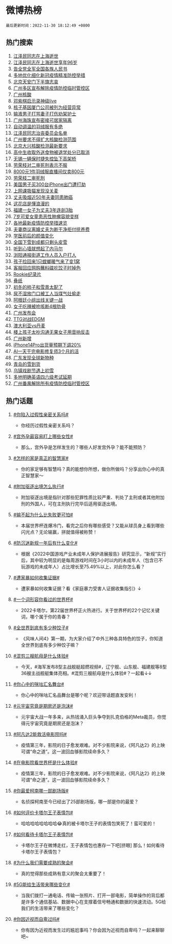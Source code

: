 # 微博热榜

`最后更新时间：2022-11-30 18:12:49 +0800`

## 热门搜索

1. [江泽民同志在上海逝世](https://m.weibo.cn/search?containerid=100103type%3D1%26t%3D10%26q%3D%23%E6%B1%9F%E6%B3%BD%E6%B0%91%E5%90%8C%E5%BF%97%E5%9C%A8%E4%B8%8A%E6%B5%B7%E9%80%9D%E4%B8%96%23&stream_entry_id=51&isnewpage=1&extparam=seat%3D1%26pos%3D0%26dgr%3D0%26c_type%3D51%26filter_type%3Drealtimehot%26cate%3D10103%26display_time%3D1669803168%26pre_seqid%3D166980316882602142763&luicode=10000011&lfid=106003type%253D25%2526t%253D3%2526disable_hot%253D1%2526filter_type%253Drealtimehot)
1. [江泽民同志在上海逝世享年96岁](https://m.weibo.cn/search?containerid=100103type%3D1%26t%3D10%26q%3D%23%E6%B1%9F%E6%B3%BD%E6%B0%91%E5%90%8C%E5%BF%97%E5%9C%A8%E4%B8%8A%E6%B5%B7%E9%80%9D%E4%B8%96%E4%BA%AB%E5%B9%B496%E5%B2%81%23&stream_entry_id=31&isnewpage=1&extparam=seat%3D1%26pos%3D0%26lcate%3D5001%26filter_type%3Drealtimehot%26q%3D%2523%25E6%25B1%259F%25E6%25B3%25BD%25E6%25B0%2591%25E5%2590%258C%25E5%25BF%2597%25E5%259C%25A8%25E4%25B8%258A%25E6%25B5%25B7%25E9%2580%259D%25E4%25B8%2596%25E4%25BA%25AB%25E5%25B9%25B496%25E5%25B2%2581%2523%26dgr%3D0%26realpos%3D1%26flag%3D4%26c_type%3D31%26band_rank%3D1%26cate%3D5001%26display_time%3D1669803168%26pre_seqid%3D166980316882602142763&luicode=10000011&lfid=106003type%253D25%2526t%253D3%2526disable_hot%253D1%2526filter_type%253Drealtimehot)
1. [告全党全军全国各族人民书](https://m.weibo.cn/search?containerid=100103type%3D1%26t%3D10%26q%3D%23%E5%91%8A%E5%85%A8%E5%85%9A%E5%85%A8%E5%86%9B%E5%85%A8%E5%9B%BD%E5%90%84%E6%97%8F%E4%BA%BA%E6%B0%91%E4%B9%A6%23&stream_entry_id=31&isnewpage=1&extparam=seat%3D1%26pos%3D1%26lcate%3D5001%26filter_type%3Drealtimehot%26q%3D%2523%25E5%2591%258A%25E5%2585%25A8%25E5%2585%259A%25E5%2585%25A8%25E5%2586%259B%25E5%2585%25A8%25E5%259B%25BD%25E5%2590%2584%25E6%2597%258F%25E4%25BA%25BA%25E6%25B0%2591%25E4%25B9%25A6%2523%26dgr%3D0%26realpos%3D2%26flag%3D4%26c_type%3D31%26band_rank%3D2%26cate%3D5001%26display_time%3D1669803168%26pre_seqid%3D166980316882602142763&luicode=10000011&lfid=106003type%253D25%2526t%253D3%2526disable_hot%253D1%2526filter_type%253Drealtimehot)
1. [多地优化细化新冠疫情精准防控举措](https://m.weibo.cn/search?containerid=100103type%3D1%26t%3D10%26q%3D%23%E5%A4%9A%E5%9C%B0%E4%BC%98%E5%8C%96%E7%BB%86%E5%8C%96%E6%96%B0%E5%86%A0%E7%96%AB%E6%83%85%E7%B2%BE%E5%87%86%E9%98%B2%E6%8E%A7%E4%B8%BE%E6%8E%AA%23&stream_entry_id=31&isnewpage=1&extparam=seat%3D1%26pos%3D2%26lcate%3D5001%26filter_type%3Drealtimehot%26q%3D%2523%25E5%25A4%259A%25E5%259C%25B0%25E4%25BC%2598%25E5%258C%2596%25E7%25BB%2586%25E5%258C%2596%25E6%2596%25B0%25E5%2586%25A0%25E7%2596%25AB%25E6%2583%2585%25E7%25B2%25BE%25E5%2587%2586%25E9%2598%25B2%25E6%258E%25A7%25E4%25B8%25BE%25E6%258E%25AA%2523%26dgr%3D0%26realpos%3D3%26flag%3D1%26c_type%3D31%26band_rank%3D3%26cate%3D5001%26display_time%3D1669803168%26pre_seqid%3D166980316882602142763&luicode=10000011&lfid=106003type%253D25%2526t%253D3%2526disable_hot%253D1%2526filter_type%253Drealtimehot)
1. [北京天安门下半旗志哀](https://m.weibo.cn/search?containerid=100103type%3D1%26t%3D10%26q%3D%23%E5%8C%97%E4%BA%AC%E5%A4%A9%E5%AE%89%E9%97%A8%E4%B8%8B%E5%8D%8A%E6%97%97%E5%BF%97%E5%93%80%23&stream_entry_id=31&isnewpage=1&extparam=seat%3D1%26pos%3D3%26lcate%3D5001%26filter_type%3Drealtimehot%26q%3D%2523%25E5%258C%2597%25E4%25BA%25AC%25E5%25A4%25A9%25E5%25AE%2589%25E9%2597%25A8%25E4%25B8%258B%25E5%258D%258A%25E6%2597%2597%25E5%25BF%2597%25E5%2593%2580%2523%26dgr%3D0%26realpos%3D4%26flag%3D1%26c_type%3D31%26band_rank%3D4%26cate%3D5001%26display_time%3D1669803168%26pre_seqid%3D166980316882602142763&luicode=10000011&lfid=106003type%253D25%2526t%253D3%2526disable_hot%253D1%2526filter_type%253Drealtimehot)
1. [广州多区宣布解除疫情防控临时管控区](https://m.weibo.cn/search?containerid=100103type%3D1%26t%3D10%26q%3D%23%E5%B9%BF%E5%B7%9E%E5%A4%9A%E5%8C%BA%E5%AE%A3%E5%B8%83%E8%A7%A3%E9%99%A4%E7%96%AB%E6%83%85%E9%98%B2%E6%8E%A7%E4%B8%B4%E6%97%B6%E7%AE%A1%E6%8E%A7%E5%8C%BA%23&stream_entry_id=31&isnewpage=1&extparam=seat%3D1%26pos%3D4%26lcate%3D5001%26filter_type%3Drealtimehot%26q%3D%2523%25E5%25B9%25BF%25E5%25B7%259E%25E5%25A4%259A%25E5%258C%25BA%25E5%25AE%25A3%25E5%25B8%2583%25E8%25A7%25A3%25E9%2599%25A4%25E7%2596%25AB%25E6%2583%2585%25E9%2598%25B2%25E6%258E%25A7%25E4%25B8%25B4%25E6%2597%25B6%25E7%25AE%25A1%25E6%258E%25A7%25E5%258C%25BA%2523%26dgr%3D0%26realpos%3D5%26flag%3D16%26c_type%3D31%26band_rank%3D5%26cate%3D5001%26display_time%3D1669803168%26pre_seqid%3D166980316882602142763&luicode=10000011&lfid=106003type%253D25%2526t%253D3%2526disable_hot%253D1%2526filter_type%253Drealtimehot)
1. [广州核酸](https://m.weibo.cn/search?containerid=100103type%3D1%26t%3D10%26q%3D%E5%B9%BF%E5%B7%9E%E6%A0%B8%E9%85%B8&stream_entry_id=31&isnewpage=1&extparam=seat%3D1%26pos%3D5%26lcate%3D5001%26filter_type%3Drealtimehot%26q%3D%25E5%25B9%25BF%25E5%25B7%259E%25E6%25A0%25B8%25E9%2585%25B8%26dgr%3D0%26realpos%3D6%26flag%3D16%26c_type%3D31%26band_rank%3D6%26cate%3D5001%26display_time%3D1669803168%26pre_seqid%3D166980316882602142763&luicode=10000011&lfid=106003type%253D25%2526t%253D3%2526disable_hot%253D1%2526filter_type%253Drealtimehot)
1. [邓紫棋启示录神级live](https://m.weibo.cn/search?containerid=100103type%3D1%26t%3D10%26q%3D%23%E9%82%93%E7%B4%AB%E6%A3%8B%E5%90%AF%E7%A4%BA%E5%BD%95%E7%A5%9E%E7%BA%A7live%23&stream_entry_id=31&isnewpage=1&extparam=seat%3D1%26pos%3D6%26lcate%3D5001%26adid%3D173936%26filter_type%3Drealtimehot%26q%3D%2523%25E9%2582%2593%25E7%25B4%25AB%25E6%25A3%258B%25E5%2590%25AF%25E7%25A4%25BA%25E5%25BD%2595%25E7%25A5%259E%25E7%25BA%25A7live%2523%26dgr%3D0%26c_type%3D31%26band_rank%3D7%26cate%3D5001%26display_time%3D1669803168%26pre_seqid%3D166980316882602142763&luicode=10000011&lfid=106003type%253D25%2526t%253D3%2526disable_hot%253D1%2526filter_type%253Drealtimehot)
1. [核子基因厦门公司被列为经营异常](https://m.weibo.cn/search?containerid=100103type%3D1%26t%3D10%26q%3D%23%E6%A0%B8%E5%AD%90%E5%9F%BA%E5%9B%A0%E5%8E%A6%E9%97%A8%E5%85%AC%E5%8F%B8%E8%A2%AB%E5%88%97%E4%B8%BA%E7%BB%8F%E8%90%A5%E5%BC%82%E5%B8%B8%23&stream_entry_id=31&isnewpage=1&extparam=seat%3D1%26pos%3D7%26lcate%3D5001%26filter_type%3Drealtimehot%26q%3D%2523%25E6%25A0%25B8%25E5%25AD%2590%25E5%259F%25BA%25E5%259B%25A0%25E5%258E%25A6%25E9%2597%25A8%25E5%2585%25AC%25E5%258F%25B8%25E8%25A2%25AB%25E5%2588%2597%25E4%25B8%25BA%25E7%25BB%258F%25E8%2590%25A5%25E5%25BC%2582%25E5%25B8%25B8%2523%26dgr%3D0%26realpos%3D7%26flag%3D0%26c_type%3D31%26band_rank%3D7%26cate%3D5001%26display_time%3D1669803168%26pre_seqid%3D166980316882602142763&luicode=10000011&lfid=106003type%253D25%2526t%253D3%2526disable_hot%253D1%2526filter_type%253Drealtimehot)
1. [输液男子打骂妻子打伤劝架护士](https://m.weibo.cn/search?containerid=100103type%3D1%26t%3D10%26q%3D%23%E8%BE%93%E6%B6%B2%E7%94%B7%E5%AD%90%E6%89%93%E9%AA%82%E5%A6%BB%E5%AD%90%E6%89%93%E4%BC%A4%E5%8A%9D%E6%9E%B6%E6%8A%A4%E5%A3%AB%23&stream_entry_id=31&isnewpage=1&extparam=seat%3D1%26pos%3D8%26lcate%3D5001%26filter_type%3Drealtimehot%26q%3D%2523%25E8%25BE%2593%25E6%25B6%25B2%25E7%2594%25B7%25E5%25AD%2590%25E6%2589%2593%25E9%25AA%2582%25E5%25A6%25BB%25E5%25AD%2590%25E6%2589%2593%25E4%25BC%25A4%25E5%258A%259D%25E6%259E%25B6%25E6%258A%25A4%25E5%25A3%25AB%2523%26dgr%3D0%26realpos%3D8%26flag%3D0%26c_type%3D31%26band_rank%3D8%26cate%3D5001%26display_time%3D1669803168%26pre_seqid%3D166980316882602142763&luicode=10000011&lfid=106003type%253D25%2526t%253D3%2526disable_hot%253D1%2526filter_type%253Drealtimehot)
1. [广州海珠宣布密接可居家隔离](https://m.weibo.cn/search?containerid=100103type%3D1%26t%3D10%26q%3D%23%E5%B9%BF%E5%B7%9E%E6%B5%B7%E7%8F%A0%E5%AE%A3%E5%B8%83%E5%AF%86%E6%8E%A5%E5%8F%AF%E5%B1%85%E5%AE%B6%E9%9A%94%E7%A6%BB%23&stream_entry_id=31&isnewpage=1&extparam=seat%3D1%26pos%3D9%26lcate%3D5001%26filter_type%3Drealtimehot%26q%3D%2523%25E5%25B9%25BF%25E5%25B7%259E%25E6%25B5%25B7%25E7%258F%25A0%25E5%25AE%25A3%25E5%25B8%2583%25E5%25AF%2586%25E6%258E%25A5%25E5%258F%25AF%25E5%25B1%2585%25E5%25AE%25B6%25E9%259A%2594%25E7%25A6%25BB%2523%26dgr%3D0%26realpos%3D9%26flag%3D0%26c_type%3D31%26band_rank%3D9%26cate%3D5001%26display_time%3D1669803168%26pre_seqid%3D166980316882602142763&luicode=10000011&lfid=106003type%253D25%2526t%253D3%2526disable_hot%253D1%2526filter_type%253Drealtimehot)
1. [自动调温的羽绒服有多绝](https://m.weibo.cn/search?containerid=100103type%3D1%26t%3D10%26q%3D%23%E8%87%AA%E5%8A%A8%E8%B0%83%E6%B8%A9%E7%9A%84%E7%BE%BD%E7%BB%92%E6%9C%8D%E6%9C%89%E5%A4%9A%E7%BB%9D%23&stream_entry_id=31&isnewpage=1&extparam=seat%3D1%26pos%3D10%26lcate%3D5001%26filter_type%3Drealtimehot%26q%3D%2523%25E8%2587%25AA%25E5%258A%25A8%25E8%25B0%2583%25E6%25B8%25A9%25E7%259A%2584%25E7%25BE%25BD%25E7%25BB%2592%25E6%259C%258D%25E6%259C%2589%25E5%25A4%259A%25E7%25BB%259D%2523%26dgr%3D0%26realpos%3D10%26flag%3D1%26c_type%3D31%26band_rank%3D10%26cate%3D5001%26display_time%3D1669803168%26pre_seqid%3D166980316882602142763&luicode=10000011&lfid=106003type%253D25%2526t%253D3%2526disable_hot%253D1%2526filter_type%253Drealtimehot)
1. [江泽民同志治丧委员会名单](https://m.weibo.cn/search?containerid=100103type%3D1%26t%3D10%26q%3D%23%E6%B1%9F%E6%B3%BD%E6%B0%91%E5%90%8C%E5%BF%97%E6%B2%BB%E4%B8%A7%E5%A7%94%E5%91%98%E4%BC%9A%E5%90%8D%E5%8D%95%23&stream_entry_id=31&isnewpage=1&extparam=seat%3D1%26pos%3D11%26lcate%3D5001%26filter_type%3Drealtimehot%26q%3D%2523%25E6%25B1%259F%25E6%25B3%25BD%25E6%25B0%2591%25E5%2590%258C%25E5%25BF%2597%25E6%25B2%25BB%25E4%25B8%25A7%25E5%25A7%2594%25E5%2591%2598%25E4%25BC%259A%25E5%2590%258D%25E5%258D%2595%2523%26dgr%3D0%26realpos%3D11%26flag%3D1%26c_type%3D31%26band_rank%3D11%26cate%3D5001%26display_time%3D1669803168%26pre_seqid%3D166980316882602142763&luicode=10000011&lfid=106003type%253D25%2526t%253D3%2526disable_hot%253D1%2526filter_type%253Drealtimehot)
1. [广州要求不得扩大核酸检测范围](https://m.weibo.cn/search?containerid=100103type%3D1%26t%3D10%26q%3D%23%E5%B9%BF%E5%B7%9E%E8%A6%81%E6%B1%82%E4%B8%8D%E5%BE%97%E6%89%A9%E5%A4%A7%E6%A0%B8%E9%85%B8%E6%A3%80%E6%B5%8B%E8%8C%83%E5%9B%B4%23&stream_entry_id=31&isnewpage=1&extparam=seat%3D1%26pos%3D12%26lcate%3D5001%26filter_type%3Drealtimehot%26q%3D%2523%25E5%25B9%25BF%25E5%25B7%259E%25E8%25A6%2581%25E6%25B1%2582%25E4%25B8%258D%25E5%25BE%2597%25E6%2589%25A9%25E5%25A4%25A7%25E6%25A0%25B8%25E9%2585%25B8%25E6%25A3%2580%25E6%25B5%258B%25E8%258C%2583%25E5%259B%25B4%2523%26dgr%3D0%26realpos%3D12%26flag%3D1%26c_type%3D31%26band_rank%3D12%26cate%3D5001%26display_time%3D1669803168%26pre_seqid%3D166980316882602142763&luicode=10000011&lfid=106003type%253D25%2526t%253D3%2526disable_hot%253D1%2526filter_type%253Drealtimehot)
1. [北京大兴核酸检测最新要求](https://m.weibo.cn/search?containerid=100103type%3D1%26t%3D10%26q%3D%23%E5%8C%97%E4%BA%AC%E5%A4%A7%E5%85%B4%E6%A0%B8%E9%85%B8%E6%A3%80%E6%B5%8B%E6%9C%80%E6%96%B0%E8%A6%81%E6%B1%82%23&stream_entry_id=31&isnewpage=1&extparam=seat%3D1%26pos%3D13%26lcate%3D5001%26filter_type%3Drealtimehot%26q%3D%2523%25E5%258C%2597%25E4%25BA%25AC%25E5%25A4%25A7%25E5%2585%25B4%25E6%25A0%25B8%25E9%2585%25B8%25E6%25A3%2580%25E6%25B5%258B%25E6%259C%2580%25E6%2596%25B0%25E8%25A6%2581%25E6%25B1%2582%2523%26dgr%3D0%26realpos%3D13%26flag%3D1%26c_type%3D31%26band_rank%3D13%26cate%3D5001%26display_time%3D1669803168%26pre_seqid%3D166980316882602142763&luicode=10000011&lfid=106003type%253D25%2526t%253D3%2526disable_hot%253D1%2526filter_type%253Drealtimehot)
1. [高中生收取外送食物被退学处分已取消](https://m.weibo.cn/search?containerid=100103type%3D1%26t%3D10%26q%3D%23%E9%AB%98%E4%B8%AD%E7%94%9F%E6%94%B6%E5%8F%96%E5%A4%96%E9%80%81%E9%A3%9F%E7%89%A9%E8%A2%AB%E9%80%80%E5%AD%A6%E5%A4%84%E5%88%86%E5%B7%B2%E5%8F%96%E6%B6%88%23&stream_entry_id=31&isnewpage=1&extparam=seat%3D1%26pos%3D14%26lcate%3D5001%26filter_type%3Drealtimehot%26q%3D%2523%25E9%25AB%2598%25E4%25B8%25AD%25E7%2594%259F%25E6%2594%25B6%25E5%258F%2596%25E5%25A4%2596%25E9%2580%2581%25E9%25A3%259F%25E7%2589%25A9%25E8%25A2%25AB%25E9%2580%2580%25E5%25AD%25A6%25E5%25A4%2584%25E5%2588%2586%25E5%25B7%25B2%25E5%258F%2596%25E6%25B6%2588%2523%26dgr%3D0%26realpos%3D14%26flag%3D0%26c_type%3D31%26band_rank%3D14%26cate%3D5001%26display_time%3D1669803168%26pre_seqid%3D166980316882602142763&luicode=10000011&lfid=106003type%253D25%2526t%253D3%2526disable_hot%253D1%2526filter_type%253Drealtimehot)
1. [无锡一辆保时捷失控坠下高架桥](https://m.weibo.cn/search?containerid=100103type%3D1%26t%3D10%26q%3D%23%E6%97%A0%E9%94%A1%E4%B8%80%E8%BE%86%E4%BF%9D%E6%97%B6%E6%8D%B7%E5%A4%B1%E6%8E%A7%E5%9D%A0%E4%B8%8B%E9%AB%98%E6%9E%B6%E6%A1%A5%23&stream_entry_id=31&isnewpage=1&extparam=seat%3D1%26pos%3D15%26lcate%3D5001%26filter_type%3Drealtimehot%26q%3D%2523%25E6%2597%25A0%25E9%2594%25A1%25E4%25B8%2580%25E8%25BE%2586%25E4%25BF%259D%25E6%2597%25B6%25E6%258D%25B7%25E5%25A4%25B1%25E6%258E%25A7%25E5%259D%25A0%25E4%25B8%258B%25E9%25AB%2598%25E6%259E%25B6%25E6%25A1%25A5%2523%26dgr%3D0%26realpos%3D15%26flag%3D1%26c_type%3D31%26band_rank%3D15%26cate%3D5001%26display_time%3D1669803168%26pre_seqid%3D166980316882602142763&luicode=10000011&lfid=106003type%253D25%2526t%253D3%2526disable_hot%253D1%2526filter_type%253Drealtimehot)
1. [劳荣枝对二审死刑表示不服](https://m.weibo.cn/search?containerid=100103type%3D1%26t%3D10%26q%3D%23%E5%8A%B3%E8%8D%A3%E6%9E%9D%E5%AF%B9%E4%BA%8C%E5%AE%A1%E6%AD%BB%E5%88%91%E8%A1%A8%E7%A4%BA%E4%B8%8D%E6%9C%8D%23&stream_entry_id=31&isnewpage=1&extparam=seat%3D1%26pos%3D16%26lcate%3D5001%26filter_type%3Drealtimehot%26q%3D%2523%25E5%258A%25B3%25E8%258D%25A3%25E6%259E%259D%25E5%25AF%25B9%25E4%25BA%258C%25E5%25AE%25A1%25E6%25AD%25BB%25E5%2588%2591%25E8%25A1%25A8%25E7%25A4%25BA%25E4%25B8%258D%25E6%259C%258D%2523%26dgr%3D0%26realpos%3D16%26flag%3D0%26c_type%3D31%26band_rank%3D16%26cate%3D5001%26display_time%3D1669803168%26pre_seqid%3D166980316882602142763&luicode=10000011&lfid=106003type%253D25%2526t%253D3%2526disable_hot%253D1%2526filter_type%253Drealtimehot)
1. [8000元1件羽绒服直播间仅卖800元](https://m.weibo.cn/search?containerid=100103type%3D1%26t%3D10%26q%3D%238000%E5%85%831%E4%BB%B6%E7%BE%BD%E7%BB%92%E6%9C%8D%E7%9B%B4%E6%92%AD%E9%97%B4%E4%BB%85%E5%8D%96800%E5%85%83%23&stream_entry_id=31&isnewpage=1&extparam=seat%3D1%26pos%3D17%26lcate%3D5001%26filter_type%3Drealtimehot%26q%3D%25238000%25E5%2585%25831%25E4%25BB%25B6%25E7%25BE%25BD%25E7%25BB%2592%25E6%259C%258D%25E7%259B%25B4%25E6%2592%25AD%25E9%2597%25B4%25E4%25BB%2585%25E5%258D%2596800%25E5%2585%2583%2523%26dgr%3D0%26realpos%3D17%26flag%3D1%26c_type%3D31%26band_rank%3D17%26cate%3D5001%26display_time%3D1669803168%26pre_seqid%3D166980316882602142763&luicode=10000011&lfid=106003type%253D25%2526t%253D3%2526disable_hot%253D1%2526filter_type%253Drealtimehot)
1. [劳荣枝二审死刑](https://m.weibo.cn/search?containerid=100103type%3D1%26t%3D10%26q%3D%23%E5%8A%B3%E8%8D%A3%E6%9E%9D%E4%BA%8C%E5%AE%A1%E6%AD%BB%E5%88%91%23&stream_entry_id=31&isnewpage=1&extparam=seat%3D1%26pos%3D18%26lcate%3D5001%26filter_type%3Drealtimehot%26q%3D%2523%25E5%258A%25B3%25E8%258D%25A3%25E6%259E%259D%25E4%25BA%258C%25E5%25AE%25A1%25E6%25AD%25BB%25E5%2588%2591%2523%26dgr%3D0%26realpos%3D18%26flag%3D2%26c_type%3D31%26band_rank%3D18%26cate%3D5001%26display_time%3D1669803168%26pre_seqid%3D166980316882602142763&luicode=10000011&lfid=106003type%253D25%2526t%253D3%2526disable_hot%253D1%2526filter_type%253Drealtimehot)
1. [美国男子买300台iPhone出门遭打劫](https://m.weibo.cn/search?containerid=100103type%3D1%26t%3D10%26q%3D%23%E7%BE%8E%E5%9B%BD%E7%94%B7%E5%AD%90%E4%B9%B0300%E5%8F%B0iPhone%E5%87%BA%E9%97%A8%E9%81%AD%E6%89%93%E5%8A%AB%23&stream_entry_id=31&isnewpage=1&extparam=seat%3D1%26pos%3D19%26lcate%3D5001%26filter_type%3Drealtimehot%26q%3D%2523%25E7%25BE%258E%25E5%259B%25BD%25E7%2594%25B7%25E5%25AD%2590%25E4%25B9%25B0300%25E5%258F%25B0iPhone%25E5%2587%25BA%25E9%2597%25A8%25E9%2581%25AD%25E6%2589%2593%25E5%258A%25AB%2523%26dgr%3D0%26realpos%3D19%26flag%3D1%26c_type%3D31%26band_rank%3D19%26cate%3D5001%26display_time%3D1669803168%26pre_seqid%3D166980316882602142763&luicode=10000011&lfid=106003type%253D25%2526t%253D3%2526disable_hot%253D1%2526filter_type%253Drealtimehot)
1. [上网课吸猫发现没关麦](https://m.weibo.cn/search?containerid=100103type%3D1%26t%3D10%26q%3D%23%E4%B8%8A%E7%BD%91%E8%AF%BE%E5%90%B8%E7%8C%AB%E5%8F%91%E7%8E%B0%E6%B2%A1%E5%85%B3%E9%BA%A6%23&stream_entry_id=31&isnewpage=1&extparam=seat%3D1%26pos%3D20%26lcate%3D5001%26filter_type%3Drealtimehot%26q%3D%2523%25E4%25B8%258A%25E7%25BD%2591%25E8%25AF%25BE%25E5%2590%25B8%25E7%258C%25AB%25E5%258F%2591%25E7%258E%25B0%25E6%25B2%25A1%25E5%2585%25B3%25E9%25BA%25A6%2523%26dgr%3D0%26realpos%3D20%26flag%3D0%26c_type%3D31%26band_rank%3D20%26cate%3D5001%26display_time%3D1669803168%26pre_seqid%3D166980316882602142763&luicode=10000011&lfid=106003type%253D25%2526t%253D3%2526disable_hot%253D1%2526filter_type%253Drealtimehot)
1. [丈夫吸烟近50年夫妻同患肺癌](https://m.weibo.cn/search?containerid=100103type%3D1%26t%3D10%26q%3D%23%E4%B8%88%E5%A4%AB%E5%90%B8%E7%83%9F%E8%BF%9150%E5%B9%B4%E5%A4%AB%E5%A6%BB%E5%90%8C%E6%82%A3%E8%82%BA%E7%99%8C%23&stream_entry_id=31&isnewpage=1&extparam=seat%3D1%26pos%3D21%26lcate%3D5001%26filter_type%3Drealtimehot%26q%3D%2523%25E4%25B8%2588%25E5%25A4%25AB%25E5%2590%25B8%25E7%2583%259F%25E8%25BF%259150%25E5%25B9%25B4%25E5%25A4%25AB%25E5%25A6%25BB%25E5%2590%258C%25E6%2582%25A3%25E8%2582%25BA%25E7%2599%258C%2523%26dgr%3D0%26realpos%3D21%26flag%3D0%26c_type%3D31%26band_rank%3D21%26cate%3D5001%26display_time%3D1669803168%26pre_seqid%3D166980316882602142763&luicode=10000011&lfid=106003type%253D25%2526t%253D3%2526disable_hot%253D1%2526filter_type%253Drealtimehot)
1. [这花店是懂浪漫的](https://m.weibo.cn/search?containerid=100103type%3D1%26t%3D10%26q%3D%23%E8%BF%99%E8%8A%B1%E5%BA%97%E6%98%AF%E6%87%82%E6%B5%AA%E6%BC%AB%E7%9A%84%23&stream_entry_id=31&isnewpage=1&extparam=seat%3D1%26pos%3D22%26lcate%3D5001%26filter_type%3Drealtimehot%26q%3D%2523%25E8%25BF%2599%25E8%258A%25B1%25E5%25BA%2597%25E6%2598%25AF%25E6%2587%2582%25E6%25B5%25AA%25E6%25BC%25AB%25E7%259A%2584%2523%26dgr%3D0%26realpos%3D22%26flag%3D0%26c_type%3D31%26band_rank%3D22%26cate%3D5001%26display_time%3D1669803168%26pre_seqid%3D166980316882602142763&luicode=10000011&lfid=106003type%253D25%2526t%253D3%2526disable_hot%253D1%2526filter_type%253Drealtimehot)
1. [福建一女子为丈夫3年连剖3胎](https://m.weibo.cn/search?containerid=100103type%3D1%26t%3D10%26q%3D%23%E7%A6%8F%E5%BB%BA%E4%B8%80%E5%A5%B3%E5%AD%90%E4%B8%BA%E4%B8%88%E5%A4%AB3%E5%B9%B4%E8%BF%9E%E5%89%963%E8%83%8E%23&stream_entry_id=31&isnewpage=1&extparam=seat%3D1%26pos%3D23%26lcate%3D5001%26filter_type%3Drealtimehot%26q%3D%2523%25E7%25A6%258F%25E5%25BB%25BA%25E4%25B8%2580%25E5%25A5%25B3%25E5%25AD%2590%25E4%25B8%25BA%25E4%25B8%2588%25E5%25A4%25AB3%25E5%25B9%25B4%25E8%25BF%259E%25E5%2589%25963%25E8%2583%258E%2523%26dgr%3D0%26realpos%3D23%26flag%3D0%26c_type%3D31%26band_rank%3D23%26cate%3D5001%26display_time%3D1669803168%26pre_seqid%3D166980316882602142763&luicode=10000011&lfid=106003type%253D25%2526t%253D3%2526disable_hot%253D1%2526filter_type%253Drealtimehot)
1. [7岁可爱女童患恶性肿瘤容貌变样](https://m.weibo.cn/search?containerid=100103type%3D1%26t%3D10%26q%3D%237%E5%B2%81%E5%8F%AF%E7%88%B1%E5%A5%B3%E7%AB%A5%E6%82%A3%E6%81%B6%E6%80%A7%E8%82%BF%E7%98%A4%E5%AE%B9%E8%B2%8C%E5%8F%98%E6%A0%B7%23&stream_entry_id=31&isnewpage=1&extparam=seat%3D1%26pos%3D24%26lcate%3D5001%26filter_type%3Drealtimehot%26q%3D%25237%25E5%25B2%2581%25E5%258F%25AF%25E7%2588%25B1%25E5%25A5%25B3%25E7%25AB%25A5%25E6%2582%25A3%25E6%2581%25B6%25E6%2580%25A7%25E8%2582%25BF%25E7%2598%25A4%25E5%25AE%25B9%25E8%25B2%258C%25E5%258F%2598%25E6%25A0%25B7%2523%26dgr%3D0%26realpos%3D24%26flag%3D0%26c_type%3D31%26band_rank%3D24%26cate%3D5001%26display_time%3D1669803168%26pre_seqid%3D166980316882602142763&luicode=10000011&lfid=106003type%253D25%2526t%253D3%2526disable_hot%253D1%2526filter_type%253Drealtimehot)
1. [各地最新疫情防控举措速览](https://m.weibo.cn/search?containerid=100103type%3D1%26t%3D10%26q%3D%23%E5%90%84%E5%9C%B0%E6%9C%80%E6%96%B0%E7%96%AB%E6%83%85%E9%98%B2%E6%8E%A7%E4%B8%BE%E6%8E%AA%E9%80%9F%E8%A7%88%23&stream_entry_id=31&isnewpage=1&extparam=seat%3D1%26pos%3D25%26lcate%3D5001%26filter_type%3Drealtimehot%26q%3D%2523%25E5%2590%2584%25E5%259C%25B0%25E6%259C%2580%25E6%2596%25B0%25E7%2596%25AB%25E6%2583%2585%25E9%2598%25B2%25E6%258E%25A7%25E4%25B8%25BE%25E6%258E%25AA%25E9%2580%259F%25E8%25A7%2588%2523%26dgr%3D0%26realpos%3D25%26flag%3D0%26c_type%3D31%26band_rank%3D25%26cate%3D5001%26display_time%3D1669803168%26pre_seqid%3D166980316882602142763&luicode=10000011&lfid=106003type%253D25%2526t%253D3%2526disable_hot%253D1%2526filter_type%253Drealtimehot)
1. [夫妻商议离婚丈夫为断干净拒付抚养费](https://m.weibo.cn/search?containerid=100103type%3D1%26t%3D10%26q%3D%23%E5%A4%AB%E5%A6%BB%E5%95%86%E8%AE%AE%E7%A6%BB%E5%A9%9A%E4%B8%88%E5%A4%AB%E4%B8%BA%E6%96%AD%E5%B9%B2%E5%87%80%E6%8B%92%E4%BB%98%E6%8A%9A%E5%85%BB%E8%B4%B9%23&stream_entry_id=31&isnewpage=1&extparam=seat%3D1%26pos%3D26%26lcate%3D5001%26filter_type%3Drealtimehot%26q%3D%2523%25E5%25A4%25AB%25E5%25A6%25BB%25E5%2595%2586%25E8%25AE%25AE%25E7%25A6%25BB%25E5%25A9%259A%25E4%25B8%2588%25E5%25A4%25AB%25E4%25B8%25BA%25E6%2596%25AD%25E5%25B9%25B2%25E5%2587%2580%25E6%258B%2592%25E4%25BB%2598%25E6%258A%259A%25E5%2585%25BB%25E8%25B4%25B9%2523%26dgr%3D0%26realpos%3D26%26flag%3D0%26c_type%3D31%26band_rank%3D26%26cate%3D5001%26display_time%3D1669803168%26pre_seqid%3D166980316882602142763&luicode=10000011&lfid=106003type%253D25%2526t%253D3%2526disable_hot%253D1%2526filter_type%253Drealtimehot)
1. [学医前后的颜值变化](https://m.weibo.cn/search?containerid=100103type%3D1%26t%3D10%26q%3D%23%E5%AD%A6%E5%8C%BB%E5%89%8D%E5%90%8E%E7%9A%84%E9%A2%9C%E5%80%BC%E5%8F%98%E5%8C%96%23&stream_entry_id=31&isnewpage=1&extparam=seat%3D1%26pos%3D27%26lcate%3D5001%26filter_type%3Drealtimehot%26q%3D%2523%25E5%25AD%25A6%25E5%258C%25BB%25E5%2589%258D%25E5%2590%258E%25E7%259A%2584%25E9%25A2%259C%25E5%2580%25BC%25E5%258F%2598%25E5%258C%2596%2523%26dgr%3D0%26realpos%3D27%26flag%3D0%26c_type%3D31%26band_rank%3D27%26cate%3D5001%26display_time%3D1669803168%26pre_seqid%3D166980316882602142763&luicode=10000011&lfid=106003type%253D25%2526t%253D3%2526disable_hot%253D1%2526filter_type%253Drealtimehot)
1. [全国下雪到成都只剩头皮雪](https://m.weibo.cn/search?containerid=100103type%3D1%26t%3D10%26q%3D%23%E5%85%A8%E5%9B%BD%E4%B8%8B%E9%9B%AA%E5%88%B0%E6%88%90%E9%83%BD%E5%8F%AA%E5%89%A9%E5%A4%B4%E7%9A%AE%E9%9B%AA%23&stream_entry_id=31&isnewpage=1&extparam=seat%3D1%26pos%3D28%26lcate%3D5001%26filter_type%3Drealtimehot%26q%3D%2523%25E5%2585%25A8%25E5%259B%25BD%25E4%25B8%258B%25E9%259B%25AA%25E5%2588%25B0%25E6%2588%2590%25E9%2583%25BD%25E5%258F%25AA%25E5%2589%25A9%25E5%25A4%25B4%25E7%259A%25AE%25E9%259B%25AA%2523%26dgr%3D0%26realpos%3D28%26flag%3D0%26c_type%3D31%26band_rank%3D28%26cate%3D5001%26display_time%3D1669803168%26pre_seqid%3D166980316882602142763&luicode=10000011&lfid=106003type%253D25%2526t%253D3%2526disable_hot%253D1%2526filter_type%253Drealtimehot)
1. [听到心墙就想起了内马尔](https://m.weibo.cn/search?containerid=100103type%3D1%26t%3D10%26q%3D%23%E5%90%AC%E5%88%B0%E5%BF%83%E5%A2%99%E5%B0%B1%E6%83%B3%E8%B5%B7%E4%BA%86%E5%86%85%E9%A9%AC%E5%B0%94%23&stream_entry_id=31&isnewpage=1&extparam=seat%3D1%26pos%3D29%26lcate%3D5001%26filter_type%3Drealtimehot%26q%3D%2523%25E5%2590%25AC%25E5%2588%25B0%25E5%25BF%2583%25E5%25A2%2599%25E5%25B0%25B1%25E6%2583%25B3%25E8%25B5%25B7%25E4%25BA%2586%25E5%2586%2585%25E9%25A9%25AC%25E5%25B0%2594%2523%26dgr%3D0%26realpos%3D29%26flag%3D1%26c_type%3D31%26band_rank%3D29%26cate%3D5001%26display_time%3D1669803168%26pre_seqid%3D166980316882602142763&luicode=10000011&lfid=106003type%253D25%2526t%253D3%2526disable_hot%253D1%2526filter_type%253Drealtimehot)
1. [浏阳通报街道工作人员入户打人](https://m.weibo.cn/search?containerid=100103type%3D1%26t%3D10%26q%3D%23%E6%B5%8F%E9%98%B3%E9%80%9A%E6%8A%A5%E8%A1%97%E9%81%93%E5%B7%A5%E4%BD%9C%E4%BA%BA%E5%91%98%E5%85%A5%E6%88%B7%E6%89%93%E4%BA%BA%23&stream_entry_id=31&isnewpage=1&extparam=seat%3D1%26pos%3D30%26lcate%3D5001%26filter_type%3Drealtimehot%26q%3D%2523%25E6%25B5%258F%25E9%2598%25B3%25E9%2580%259A%25E6%258A%25A5%25E8%25A1%2597%25E9%2581%2593%25E5%25B7%25A5%25E4%25BD%259C%25E4%25BA%25BA%25E5%2591%2598%25E5%2585%25A5%25E6%2588%25B7%25E6%2589%2593%25E4%25BA%25BA%2523%26dgr%3D0%26realpos%3D30%26flag%3D0%26c_type%3D31%26band_rank%3D30%26cate%3D5001%26display_time%3D1669803168%26pre_seqid%3D166980316882602142763&luicode=10000011&lfid=106003type%253D25%2526t%253D3%2526disable_hot%253D1%2526filter_type%253Drealtimehot)
1. [孩子捡回来1只螳螂暖气来了变1窝](https://m.weibo.cn/search?containerid=100103type%3D1%26t%3D10%26q%3D%23%E5%AD%A9%E5%AD%90%E6%8D%A1%E5%9B%9E%E6%9D%A51%E5%8F%AA%E8%9E%B3%E8%9E%82%E6%9A%96%E6%B0%94%E6%9D%A5%E4%BA%86%E5%8F%981%E7%AA%9D%23&stream_entry_id=31&isnewpage=1&extparam=seat%3D1%26pos%3D31%26lcate%3D5001%26filter_type%3Drealtimehot%26q%3D%2523%25E5%25AD%25A9%25E5%25AD%2590%25E6%258D%25A1%25E5%259B%259E%25E6%259D%25A51%25E5%258F%25AA%25E8%259E%25B3%25E8%259E%2582%25E6%259A%2596%25E6%25B0%2594%25E6%259D%25A5%25E4%25BA%2586%25E5%258F%25981%25E7%25AA%259D%2523%26dgr%3D0%26realpos%3D31%26flag%3D0%26c_type%3D31%26band_rank%3D31%26cate%3D5001%26display_time%3D1669803168%26pre_seqid%3D166980316882602142763&luicode=10000011&lfid=106003type%253D25%2526t%253D3%2526disable_hot%253D1%2526filter_type%253Drealtimehot)
1. [客服回应网购蘸料碟吃饺子时掉色](https://m.weibo.cn/search?containerid=100103type%3D1%26t%3D10%26q%3D%23%E5%AE%A2%E6%9C%8D%E5%9B%9E%E5%BA%94%E7%BD%91%E8%B4%AD%E8%98%B8%E6%96%99%E7%A2%9F%E5%90%83%E9%A5%BA%E5%AD%90%E6%97%B6%E6%8E%89%E8%89%B2%23&stream_entry_id=31&isnewpage=1&extparam=seat%3D1%26pos%3D32%26lcate%3D5001%26filter_type%3Drealtimehot%26q%3D%2523%25E5%25AE%25A2%25E6%259C%258D%25E5%259B%259E%25E5%25BA%2594%25E7%25BD%2591%25E8%25B4%25AD%25E8%2598%25B8%25E6%2596%2599%25E7%25A2%259F%25E5%2590%2583%25E9%25A5%25BA%25E5%25AD%2590%25E6%2597%25B6%25E6%258E%2589%25E8%2589%25B2%2523%26dgr%3D0%26realpos%3D32%26flag%3D1%26c_type%3D31%26band_rank%3D32%26cate%3D5001%26display_time%3D1669803168%26pre_seqid%3D166980316882602142763&luicode=10000011&lfid=106003type%253D25%2526t%253D3%2526disable_hot%253D1%2526filter_type%253Drealtimehot)
1. [Rookie纪录片](https://m.weibo.cn/search?containerid=100103type%3D1%26t%3D10%26q%3D%23Rookie%E7%BA%AA%E5%BD%95%E7%89%87%23&stream_entry_id=31&isnewpage=1&extparam=seat%3D1%26pos%3D33%26lcate%3D5001%26filter_type%3Drealtimehot%26q%3D%2523Rookie%25E7%25BA%25AA%25E5%25BD%2595%25E7%2589%2587%2523%26dgr%3D0%26realpos%3D33%26flag%3D1%26c_type%3D31%26band_rank%3D33%26cate%3D5001%26display_time%3D1669803168%26pre_seqid%3D166980316882602142763&luicode=10000011&lfid=106003type%253D25%2526t%253D3%2526disable_hot%253D1%2526filter_type%253Drealtimehot)
1. [叠纸](https://m.weibo.cn/search?containerid=100103type%3D1%26t%3D10%26q%3D%E5%8F%A0%E7%BA%B8&stream_entry_id=31&isnewpage=1&extparam=seat%3D1%26pos%3D34%26lcate%3D5001%26filter_type%3Drealtimehot%26q%3D%25E5%258F%25A0%25E7%25BA%25B8%26dgr%3D0%26realpos%3D34%26flag%3D0%26c_type%3D31%26band_rank%3D34%26cate%3D5001%26display_time%3D1669803168%26pre_seqid%3D166980316882602142763&luicode=10000011&lfid=106003type%253D25%2526t%253D3%2526disable_hot%253D1%2526filter_type%253Drealtimehot)
1. [初冬的柿子和雪景太配了](https://m.weibo.cn/search?containerid=100103type%3D1%26t%3D10%26q%3D%23%E5%88%9D%E5%86%AC%E7%9A%84%E6%9F%BF%E5%AD%90%E5%92%8C%E9%9B%AA%E6%99%AF%E5%A4%AA%E9%85%8D%E4%BA%86%23&stream_entry_id=31&isnewpage=1&extparam=seat%3D1%26pos%3D35%26lcate%3D5001%26filter_type%3Drealtimehot%26q%3D%2523%25E5%2588%259D%25E5%2586%25AC%25E7%259A%2584%25E6%259F%25BF%25E5%25AD%2590%25E5%2592%258C%25E9%259B%25AA%25E6%2599%25AF%25E5%25A4%25AA%25E9%2585%258D%25E4%25BA%2586%2523%26dgr%3D0%26realpos%3D35%26flag%3D0%26c_type%3D31%26band_rank%3D35%26cate%3D5001%26display_time%3D1669803168%26pre_seqid%3D166980316882602142763&luicode=10000011&lfid=106003type%253D25%2526t%253D3%2526disable_hot%253D1%2526filter_type%253Drealtimehot)
1. [尿不湿放门口被工人当煤气灶偷走](https://m.weibo.cn/search?containerid=100103type%3D1%26t%3D10%26q%3D%23%E5%B0%BF%E4%B8%8D%E6%B9%BF%E6%94%BE%E9%97%A8%E5%8F%A3%E8%A2%AB%E5%B7%A5%E4%BA%BA%E5%BD%93%E7%85%A4%E6%B0%94%E7%81%B6%E5%81%B7%E8%B5%B0%23&stream_entry_id=31&isnewpage=1&extparam=seat%3D1%26pos%3D36%26lcate%3D5001%26filter_type%3Drealtimehot%26q%3D%2523%25E5%25B0%25BF%25E4%25B8%258D%25E6%25B9%25BF%25E6%2594%25BE%25E9%2597%25A8%25E5%258F%25A3%25E8%25A2%25AB%25E5%25B7%25A5%25E4%25BA%25BA%25E5%25BD%2593%25E7%2585%25A4%25E6%25B0%2594%25E7%2581%25B6%25E5%2581%25B7%25E8%25B5%25B0%2523%26dgr%3D0%26realpos%3D36%26flag%3D0%26c_type%3D31%26band_rank%3D36%26cate%3D5001%26display_time%3D1669803168%26pre_seqid%3D166980316882602142763&luicode=10000011&lfid=106003type%253D25%2526t%253D3%2526disable_hot%253D1%2526filter_type%253Drealtimehot)
1. [阿根廷小组出线关键一战](https://m.weibo.cn/search?containerid=100103type%3D1%26t%3D10%26q%3D%23%E9%98%BF%E6%A0%B9%E5%BB%B7%E5%B0%8F%E7%BB%84%E5%87%BA%E7%BA%BF%E5%85%B3%E9%94%AE%E4%B8%80%E6%88%98%23&stream_entry_id=31&isnewpage=1&extparam=seat%3D1%26pos%3D37%26lcate%3D5001%26filter_type%3Drealtimehot%26q%3D%2523%25E9%2598%25BF%25E6%25A0%25B9%25E5%25BB%25B7%25E5%25B0%258F%25E7%25BB%2584%25E5%2587%25BA%25E7%25BA%25BF%25E5%2585%25B3%25E9%2594%25AE%25E4%25B8%2580%25E6%2588%2598%2523%26dgr%3D0%26realpos%3D37%26flag%3D1%26c_type%3D31%26band_rank%3D37%26cate%3D5001%26display_time%3D1669803168%26pre_seqid%3D166980316882602142763&luicode=10000011&lfid=106003type%253D25%2526t%253D3%2526disable_hot%253D1%2526filter_type%253Drealtimehot)
1. [女子吃辣被呛咳断4根肋骨](https://m.weibo.cn/search?containerid=100103type%3D1%26t%3D10%26q%3D%23%E5%A5%B3%E5%AD%90%E5%90%83%E8%BE%A3%E8%A2%AB%E5%91%9B%E5%92%B3%E6%96%AD4%E6%A0%B9%E8%82%8B%E9%AA%A8%23&stream_entry_id=31&isnewpage=1&extparam=seat%3D1%26pos%3D38%26lcate%3D5001%26filter_type%3Drealtimehot%26q%3D%2523%25E5%25A5%25B3%25E5%25AD%2590%25E5%2590%2583%25E8%25BE%25A3%25E8%25A2%25AB%25E5%2591%259B%25E5%2592%25B3%25E6%2596%25AD4%25E6%25A0%25B9%25E8%2582%258B%25E9%25AA%25A8%2523%26dgr%3D0%26realpos%3D38%26flag%3D0%26c_type%3D31%26band_rank%3D38%26cate%3D5001%26display_time%3D1669803168%26pre_seqid%3D166980316882602142763&luicode=10000011&lfid=106003type%253D25%2526t%253D3%2526disable_hot%253D1%2526filter_type%253Drealtimehot)
1. [广州发布会](https://m.weibo.cn/search?containerid=100103type%3D1%26t%3D10%26q%3D%E5%B9%BF%E5%B7%9E%E5%8F%91%E5%B8%83%E4%BC%9A&stream_entry_id=31&isnewpage=1&extparam=seat%3D1%26pos%3D39%26lcate%3D5001%26filter_type%3Drealtimehot%26q%3D%25E5%25B9%25BF%25E5%25B7%259E%25E5%258F%2591%25E5%25B8%2583%25E4%25BC%259A%26dgr%3D0%26realpos%3D39%26flag%3D0%26c_type%3D31%26band_rank%3D39%26cate%3D5001%26display_time%3D1669803168%26pre_seqid%3D166980316882602142763&luicode=10000011&lfid=106003type%253D25%2526t%253D3%2526disable_hot%253D1%2526filter_type%253Drealtimehot)
1. [TTG对战EDGM](https://m.weibo.cn/search?containerid=100103type%3D1%26t%3D10%26q%3D%23TTG%E5%AF%B9%E6%88%98EDGM%23&stream_entry_id=31&isnewpage=1&extparam=seat%3D1%26pos%3D40%26lcate%3D5001%26filter_type%3Drealtimehot%26q%3D%2523TTG%25E5%25AF%25B9%25E6%2588%2598EDGM%2523%26dgr%3D0%26realpos%3D40%26flag%3D1%26c_type%3D31%26band_rank%3D40%26cate%3D5001%26display_time%3D1669803168%26pre_seqid%3D166980316882602142763&luicode=10000011&lfid=106003type%253D25%2526t%253D3%2526disable_hot%253D1%2526filter_type%253Drealtimehot)
1. [澳大利亚vs丹麦](https://m.weibo.cn/search?containerid=100103type%3D1%26t%3D10%26q%3D%23%E6%BE%B3%E5%A4%A7%E5%88%A9%E4%BA%9Avs%E4%B8%B9%E9%BA%A6%23&stream_entry_id=31&isnewpage=1&extparam=seat%3D1%26pos%3D41%26lcate%3D5001%26filter_type%3Drealtimehot%26q%3D%2523%25E6%25BE%25B3%25E5%25A4%25A7%25E5%2588%25A9%25E4%25BA%259Avs%25E4%25B8%25B9%25E9%25BA%25A6%2523%26dgr%3D0%26realpos%3D41%26flag%3D1%26c_type%3D31%26band_rank%3D41%26cate%3D5001%26display_time%3D1669803168%26pre_seqid%3D166980316882602142763&luicode=10000011&lfid=106003type%253D25%2526t%253D3%2526disable_hot%253D1%2526filter_type%253Drealtimehot)
1. [楼上孩子太吵沟通无果女子用音响反击](https://m.weibo.cn/search?containerid=100103type%3D1%26t%3D10%26q%3D%23%E6%A5%BC%E4%B8%8A%E5%AD%A9%E5%AD%90%E5%A4%AA%E5%90%B5%E6%B2%9F%E9%80%9A%E6%97%A0%E6%9E%9C%E5%A5%B3%E5%AD%90%E7%94%A8%E9%9F%B3%E5%93%8D%E5%8F%8D%E5%87%BB%23&stream_entry_id=31&isnewpage=1&extparam=seat%3D1%26pos%3D42%26lcate%3D5001%26filter_type%3Drealtimehot%26q%3D%2523%25E6%25A5%25BC%25E4%25B8%258A%25E5%25AD%25A9%25E5%25AD%2590%25E5%25A4%25AA%25E5%2590%25B5%25E6%25B2%259F%25E9%2580%259A%25E6%2597%25A0%25E6%259E%259C%25E5%25A5%25B3%25E5%25AD%2590%25E7%2594%25A8%25E9%259F%25B3%25E5%2593%258D%25E5%258F%258D%25E5%2587%25BB%2523%26dgr%3D0%26realpos%3D42%26flag%3D0%26c_type%3D31%26band_rank%3D42%26cate%3D5001%26display_time%3D1669803168%26pre_seqid%3D166980316882602142763&luicode=10000011&lfid=106003type%253D25%2526t%253D3%2526disable_hot%253D1%2526filter_type%253Drealtimehot)
1. [广州新增](https://m.weibo.cn/search?containerid=100103type%3D1%26t%3D10%26q%3D%E5%B9%BF%E5%B7%9E%E6%96%B0%E5%A2%9E&stream_entry_id=31&isnewpage=1&extparam=seat%3D1%26pos%3D43%26lcate%3D5001%26filter_type%3Drealtimehot%26q%3D%25E5%25B9%25BF%25E5%25B7%259E%25E6%2596%25B0%25E5%25A2%259E%26dgr%3D0%26realpos%3D43%26flag%3D1%26c_type%3D31%26band_rank%3D43%26cate%3D5001%26display_time%3D1669803168%26pre_seqid%3D166980316882602142763&luicode=10000011&lfid=106003type%253D25%2526t%253D3%2526disable_hot%253D1%2526filter_type%253Drealtimehot)
1. [iPhone14Pro出货量预期下调20%](https://m.weibo.cn/search?containerid=100103type%3D1%26t%3D10%26q%3D%23iPhone14Pro%E5%87%BA%E8%B4%A7%E9%87%8F%E9%A2%84%E6%9C%9F%E4%B8%8B%E8%B0%8320%25%23&stream_entry_id=31&isnewpage=1&extparam=seat%3D1%26pos%3D44%26lcate%3D5001%26filter_type%3Drealtimehot%26q%3D%2523iPhone14Pro%25E5%2587%25BA%25E8%25B4%25A7%25E9%2587%258F%25E9%25A2%2584%25E6%259C%259F%25E4%25B8%258B%25E8%25B0%258320%2525%2523%26dgr%3D0%26realpos%3D44%26flag%3D0%26c_type%3D31%26band_rank%3D44%26cate%3D5001%26display_time%3D1669803168%26pre_seqid%3D166980316882602142763&luicode=10000011&lfid=106003type%253D25%2526t%253D3%2526disable_hot%253D1%2526filter_type%253Drealtimehot)
1. [AI一天干完电影修复师3个月的活](https://m.weibo.cn/search?containerid=100103type%3D1%26t%3D10%26q%3D%23AI%E4%B8%80%E5%A4%A9%E5%B9%B2%E5%AE%8C%E7%94%B5%E5%BD%B1%E4%BF%AE%E5%A4%8D%E5%B8%883%E4%B8%AA%E6%9C%88%E7%9A%84%E6%B4%BB%23&stream_entry_id=31&isnewpage=1&extparam=seat%3D1%26pos%3D45%26lcate%3D5001%26filter_type%3Drealtimehot%26q%3D%2523AI%25E4%25B8%2580%25E5%25A4%25A9%25E5%25B9%25B2%25E5%25AE%258C%25E7%2594%25B5%25E5%25BD%25B1%25E4%25BF%25AE%25E5%25A4%258D%25E5%25B8%25883%25E4%25B8%25AA%25E6%259C%2588%25E7%259A%2584%25E6%25B4%25BB%2523%26dgr%3D0%26realpos%3D45%26flag%3D1%26c_type%3D31%26band_rank%3D45%26cate%3D5001%26display_time%3D1669803168%26pre_seqid%3D166980316882602142763&luicode=10000011&lfid=106003type%253D25%2526t%253D3%2526disable_hot%253D1%2526filter_type%253Drealtimehot)
1. [广东发现全球新物种](https://m.weibo.cn/search?containerid=100103type%3D1%26t%3D10%26q%3D%23%E5%B9%BF%E4%B8%9C%E5%8F%91%E7%8E%B0%E5%85%A8%E7%90%83%E6%96%B0%E7%89%A9%E7%A7%8D%23&stream_entry_id=31&isnewpage=1&extparam=seat%3D1%26pos%3D46%26lcate%3D5001%26filter_type%3Drealtimehot%26q%3D%2523%25E5%25B9%25BF%25E4%25B8%259C%25E5%258F%2591%25E7%258E%25B0%25E5%2585%25A8%25E7%2590%2583%25E6%2596%25B0%25E7%2589%25A9%25E7%25A7%258D%2523%26dgr%3D0%26realpos%3D46%26flag%3D0%26c_type%3D31%26band_rank%3D46%26cate%3D5001%26display_time%3D1669803168%26pre_seqid%3D166980316882602142763&luicode=10000011&lfid=106003type%253D25%2526t%253D3%2526disable_hot%253D1%2526filter_type%253Drealtimehot)
1. [青岛的雪到货](https://m.weibo.cn/search?containerid=100103type%3D1%26t%3D10%26q%3D%23%E9%9D%92%E5%B2%9B%E7%9A%84%E9%9B%AA%E5%88%B0%E8%B4%A7%23&stream_entry_id=31&isnewpage=1&extparam=seat%3D1%26pos%3D47%26lcate%3D5001%26filter_type%3Drealtimehot%26q%3D%2523%25E9%259D%2592%25E5%25B2%259B%25E7%259A%2584%25E9%259B%25AA%25E5%2588%25B0%25E8%25B4%25A7%2523%26dgr%3D0%26realpos%3D47%26flag%3D1%26c_type%3D31%26band_rank%3D47%26cate%3D5001%26display_time%3D1669803168%26pre_seqid%3D166980316882602142763&luicode=10000011&lfid=106003type%253D25%2526t%253D3%2526disable_hot%253D1%2526filter_type%253Drealtimehot)
1. [乌镇戏剧节遇上初雪](https://m.weibo.cn/search?containerid=100103type%3D1%26t%3D10%26q%3D%23%E4%B9%8C%E9%95%87%E6%88%8F%E5%89%A7%E8%8A%82%E9%81%87%E4%B8%8A%E5%88%9D%E9%9B%AA%23&stream_entry_id=31&isnewpage=1&extparam=seat%3D1%26pos%3D48%26lcate%3D5001%26filter_type%3Drealtimehot%26q%3D%2523%25E4%25B9%258C%25E9%2595%2587%25E6%2588%258F%25E5%2589%25A7%25E8%258A%2582%25E9%2581%2587%25E4%25B8%258A%25E5%2588%259D%25E9%259B%25AA%2523%26dgr%3D0%26realpos%3D48%26flag%3D1%26c_type%3D31%26band_rank%3D48%26cate%3D5001%26display_time%3D1669803168%26pre_seqid%3D166980316882602142763&luicode=10000011&lfid=106003type%253D25%2526t%253D3%2526disable_hot%253D1%2526filter_type%253Drealtimehot)
1. [多地明确英语四六级考试延期](https://m.weibo.cn/search?containerid=100103type%3D1%26t%3D10%26q%3D%23%E5%A4%9A%E5%9C%B0%E6%98%8E%E7%A1%AE%E8%8B%B1%E8%AF%AD%E5%9B%9B%E5%85%AD%E7%BA%A7%E8%80%83%E8%AF%95%E5%BB%B6%E6%9C%9F%23&stream_entry_id=31&isnewpage=1&extparam=seat%3D1%26pos%3D49%26lcate%3D5001%26filter_type%3Drealtimehot%26q%3D%2523%25E5%25A4%259A%25E5%259C%25B0%25E6%2598%258E%25E7%25A1%25AE%25E8%258B%25B1%25E8%25AF%25AD%25E5%259B%259B%25E5%2585%25AD%25E7%25BA%25A7%25E8%2580%2583%25E8%25AF%2595%25E5%25BB%25B6%25E6%259C%259F%2523%26dgr%3D0%26realpos%3D49%26flag%3D1%26c_type%3D31%26band_rank%3D49%26cate%3D5001%26display_time%3D1669803168%26pre_seqid%3D166980316882602142763&luicode=10000011&lfid=106003type%253D25%2526t%253D3%2526disable_hot%253D1%2526filter_type%253Drealtimehot)
1. [广州番禺解除所有疫情防控临时管控区](https://m.weibo.cn/search?containerid=100103type%3D1%26t%3D10%26q%3D%23%E5%B9%BF%E5%B7%9E%E7%95%AA%E7%A6%BA%E8%A7%A3%E9%99%A4%E6%89%80%E6%9C%89%E7%96%AB%E6%83%85%E9%98%B2%E6%8E%A7%E4%B8%B4%E6%97%B6%E7%AE%A1%E6%8E%A7%E5%8C%BA%23&stream_entry_id=31&isnewpage=1&extparam=seat%3D1%26pos%3D50%26lcate%3D5001%26filter_type%3Drealtimehot%26q%3D%2523%25E5%25B9%25BF%25E5%25B7%259E%25E7%2595%25AA%25E7%25A6%25BA%25E8%25A7%25A3%25E9%2599%25A4%25E6%2589%2580%25E6%259C%2589%25E7%2596%25AB%25E6%2583%2585%25E9%2598%25B2%25E6%258E%25A7%25E4%25B8%25B4%25E6%2597%25B6%25E7%25AE%25A1%25E6%258E%25A7%25E5%258C%25BA%2523%26dgr%3D0%26realpos%3D50%26flag%3D0%26c_type%3D31%26band_rank%3D50%26cate%3D5001%26display_time%3D1669803168%26pre_seqid%3D166980316882602142763&luicode=10000011&lfid=106003type%253D25%2526t%253D3%2526disable_hot%253D1%2526filter_type%253Drealtimehot)

## 热门话题

1. [#你陷入过假性亲密关系吗#](https://m.weibo.cn/search?containerid=231522type%3D1%26t%3D10%26q%3D%23%E4%BD%A0%E9%99%B7%E5%85%A5%E8%BF%87%E5%81%87%E6%80%A7%E4%BA%B2%E5%AF%86%E5%85%B3%E7%B3%BB%E5%90%97%23&stream_entry_id=128&isnewpage=1&extparam=seat%3D1%26pos%3D1-0-0%26dgr%3D0%26lcate%3D5004%26unitid%3D1669367741364%26c_type%3D128%26cate%3D5004%26display_time%3D1669803169%26pre_seqid%3D16698031698610455277247&luicode=10000011&lfid=231648_-_4)
    - 你经历过假性亲密关系吗？

1. [#宫外孕最容易盯上哪些女性#](https://m.weibo.cn/search?containerid=231522type%3D1%26t%3D10%26q%3D%23%E5%AE%AB%E5%A4%96%E5%AD%95%E6%9C%80%E5%AE%B9%E6%98%93%E7%9B%AF%E4%B8%8A%E5%93%AA%E4%BA%9B%E5%A5%B3%E6%80%A7%23&stream_entry_id=128&isnewpage=1&extparam=seat%3D1%26pos%3D1-0-1%26dgr%3D0%26lcate%3D5004%26unitid%3D1669420833596%26c_type%3D128%26cate%3D5004%26display_time%3D1669803169%26pre_seqid%3D16698031698610455277247&luicode=10000011&lfid=231648_-_4)
    - 那么，宫外孕是怎样发生的？哪些人好发宫外孕？能不能预防？

1. [#怎样的家是真正的智慧家#](https://m.weibo.cn/search?containerid=231522type%3D1%26t%3D10%26q%3D%23%E6%80%8E%E6%A0%B7%E7%9A%84%E5%AE%B6%E6%98%AF%E7%9C%9F%E6%AD%A3%E7%9A%84%E6%99%BA%E6%85%A7%E5%AE%B6%23&stream_entry_id=128&isnewpage=1&extparam=seat%3D1%26pos%3D1-0-2%26dgr%3D0%26lcate%3D5004%26unitid%3D1669372843340%26c_type%3D128%26cate%3D5004%26display_time%3D1669803169%26pre_seqid%3D16698031698610455277247&luicode=10000011&lfid=231648_-_4)
    - 你的家足够有智慧吗？真的能想你所想，做你所做吗？分享出你心中的真正智慧家～

1. [#附加驱逐出境怎么执行#](https://m.weibo.cn/search?containerid=231522type%3D1%26t%3D10%26q%3D%23%E9%99%84%E5%8A%A0%E9%A9%B1%E9%80%90%E5%87%BA%E5%A2%83%E6%80%8E%E4%B9%88%E6%89%A7%E8%A1%8C%23&stream_entry_id=128&isnewpage=1&extparam=seat%3D1%26pos%3D1-0-3%26dgr%3D0%26lcate%3D5004%26unitid%3D1669368039968%26c_type%3D128%26cate%3D5004%26display_time%3D1669803169%26pre_seqid%3D16698031698610455277247&luicode=10000011&lfid=231648_-_4)
    - 附加驱逐出境是指针对那些犯罪性质比较严重、判处了主刑或者其他附加刑的外国人，可在主刑执行完毕后适用驱逐出境。

1. [#输不起为什么比失败更可怕#](https://m.weibo.cn/search?containerid=231522type%3D1%26t%3D10%26q%3D%23%E8%BE%93%E4%B8%8D%E8%B5%B7%E4%B8%BA%E4%BB%80%E4%B9%88%E6%AF%94%E5%A4%B1%E8%B4%A5%E6%9B%B4%E5%8F%AF%E6%80%95%23&stream_entry_id=128&isnewpage=1&extparam=seat%3D1%26pos%3D1-0-4%26dgr%3D0%26lcate%3D5004%26unitid%3D1669294861541%26c_type%3D128%26cate%3D5004%26display_time%3D1669803169%26pre_seqid%3D16698031698610455277247&luicode=10000011&lfid=231648_-_4)
    - 本届世界杯连爆冷门，看完之后你有哪些感受？又能从球员身上看到哪些闪光点？无论输赢，拼就值得被称赞！

1. [#防沉迷新规一年后有什么变化#](https://m.weibo.cn/search?containerid=231522type%3D1%26t%3D10%26q%3D%23%E9%98%B2%E6%B2%89%E8%BF%B7%E6%96%B0%E8%A7%84%E4%B8%80%E5%B9%B4%E5%90%8E%E6%9C%89%E4%BB%80%E4%B9%88%E5%8F%98%E5%8C%96%23&stream_entry_id=128&isnewpage=1&extparam=seat%3D1%26pos%3D1-0-5%26dgr%3D0%26lcate%3D5004%26unitid%3D1669356649069%26c_type%3D128%26cate%3D5004%26display_time%3D1669803169%26pre_seqid%3D16698031698610455277247&luicode=10000011&lfid=231648_-_4)
    - 根据《2022中国游戏产业未成年人保护进展报告》研究显示，“新规”实行后，其中较为明显的是每周游戏时间在3小时以内的未成年人（包含已不玩游戏的未成年人）占比增长至75.49%以上，对此你怎么看？

1. [#遭家暴如何收集证据#](https://m.weibo.cn/search?containerid=231522type%3D1%26t%3D10%26q%3D%23%E9%81%AD%E5%AE%B6%E6%9A%B4%E5%A6%82%E4%BD%95%E6%94%B6%E9%9B%86%E8%AF%81%E6%8D%AE%23&stream_entry_id=128&isnewpage=1&extparam=seat%3D1%26pos%3D1-0-6%26dgr%3D0%26lcate%3D5004%26unitid%3D1669345555501%26c_type%3D128%26cate%3D5004%26display_time%3D1669803169%26pre_seqid%3D16698031698610455277247&luicode=10000011&lfid=231648_-_4)
    - 遭家暴如何收集证据？看《家庭暴力受害人证据收集指引》↓

1. [#一个词形容你看过的世界杯#](https://m.weibo.cn/search?containerid=231522type%3D1%26t%3D10%26q%3D%23%E4%B8%80%E4%B8%AA%E8%AF%8D%E5%BD%A2%E5%AE%B9%E4%BD%A0%E7%9C%8B%E8%BF%87%E7%9A%84%E4%B8%96%E7%95%8C%E6%9D%AF%23&stream_entry_id=128&isnewpage=1&extparam=seat%3D1%26pos%3D1-0-7%26dgr%3D0%26lcate%3D5004%26unitid%3D1669285854638%26c_type%3D128%26cate%3D5004%26display_time%3D1669803169%26pre_seqid%3D16698031698610455277247&luicode=10000011&lfid=231648_-_4)
    - 2022卡塔尔，第22届世界杯正火热进行。关于世界杯的22个记忆关键词，哪个属于你的青春？

1. [#全世界到底有多少种饺子#](https://m.weibo.cn/search?containerid=231522type%3D1%26t%3D10%26q%3D%23%E5%85%A8%E4%B8%96%E7%95%8C%E5%88%B0%E5%BA%95%E6%9C%89%E5%A4%9A%E5%B0%91%E7%A7%8D%E9%A5%BA%E5%AD%90%23&stream_entry_id=128&isnewpage=1&extparam=seat%3D1%26pos%3D1-0-8%26dgr%3D0%26lcate%3D5004%26unitid%3D1669296956450%26c_type%3D128%26cate%3D5004%26display_time%3D1669803169%26pre_seqid%3D16698031698610455277247&luicode=10000011&lfid=231648_-_4)
    - 《风味人间4》第一期，为大家介绍了中外三种各具特色的饺子，你知道全世界到底有多少种饺子嘛？

1. [#混剪三艘航母是什么体验#](https://m.weibo.cn/search?containerid=231522type%3D1%26t%3D10%26q%3D%23%E6%B7%B7%E5%89%AA%E4%B8%89%E8%89%98%E8%88%AA%E6%AF%8D%E6%98%AF%E4%BB%80%E4%B9%88%E4%BD%93%E9%AA%8C%23&stream_entry_id=128&isnewpage=1&extparam=seat%3D1%26pos%3D1-0-9%26dgr%3D0%26lcate%3D5004%26unitid%3D1669295156830%26c_type%3D128%26cate%3D5004%26display_time%3D1669803169%26pre_seqid%3D16698031698610455277247&luicode=10000011&lfid=231648_-_4)
    - 今天，#海军发布8型主战舰艇超燃视频#，辽宁舰、山东舰、福建舰等8型36艘主战舰艇集体亮相。#混剪三艘航母是什么体验#？一起看↓↓

1. [#你心中的咪咕汇名舞台#](https://m.weibo.cn/search?containerid=231522type%3D1%26t%3D10%26q%3D%23%E4%BD%A0%E5%BF%83%E4%B8%AD%E7%9A%84%E5%92%AA%E5%92%95%E6%B1%87%E5%90%8D%E8%88%9E%E5%8F%B0%23&stream_entry_id=128&isnewpage=1&extparam=seat%3D1%26pos%3D1-0-10%26dgr%3D0%26lcate%3D5004%26unitid%3D1669438532191%26c_type%3D128%26cate%3D5004%26display_time%3D1669803169%26pre_seqid%3D16698031698610455277247&luicode=10000011&lfid=231648_-_4)
    - 你心中的咪咕汇名品舞台是哪个呢？欢迎带话题直发安利！

1. [#元宇宙究竟是期房还是泡沫#](https://m.weibo.cn/search?containerid=231522type%3D1%26t%3D10%26q%3D%23%E5%85%83%E5%AE%87%E5%AE%99%E7%A9%B6%E7%AB%9F%E6%98%AF%E6%9C%9F%E6%88%BF%E8%BF%98%E6%98%AF%E6%B3%A1%E6%B2%AB%23&stream_entry_id=128&isnewpage=1&extparam=seat%3D1%26pos%3D1-0-11%26dgr%3D0%26lcate%3D5004%26unitid%3D1669383046654%26c_type%3D128%26cate%3D5004%26display_time%3D1669803169%26pre_seqid%3D16698031698610455277247&luicode=10000011&lfid=231648_-_4)
    - 元宇宙大战一年多来，从热钱涌入巨头争夺到扎克伯格的Meta裁员，你觉得元宇宙究竟是期房还是泡沫？

1. [#阿凡达2能救活电影院吗#](https://m.weibo.cn/search?containerid=231522type%3D1%26t%3D10%26q%3D%23%E9%98%BF%E5%87%A1%E8%BE%BE2%E8%83%BD%E6%95%91%E6%B4%BB%E7%94%B5%E5%BD%B1%E9%99%A2%E5%90%97%23&stream_entry_id=128&isnewpage=1&extparam=seat%3D1%26pos%3D1-0-12%26dgr%3D0%26lcate%3D5004%26unitid%3D1669347353531%26c_type%3D128%26cate%3D5004%26display_time%3D1669803169%26pre_seqid%3D16698031698610455277247&luicode=10000011&lfid=231648_-_4)
    - 疫情第三年，影院的日子愈发艰难。对不少影院来说，《阿凡达2》的上映可谓“命之道”。这一波回血够影院续命多久？

1. [#在电影院看世界杯是什么体验#](https://m.weibo.cn/search?containerid=231522type%3D1%26t%3D10%26q%3D%23%E5%9C%A8%E7%94%B5%E5%BD%B1%E9%99%A2%E7%9C%8B%E4%B8%96%E7%95%8C%E6%9D%AF%E6%98%AF%E4%BB%80%E4%B9%88%E4%BD%93%E9%AA%8C%23&stream_entry_id=128&isnewpage=1&extparam=seat%3D1%26pos%3D1-0-13%26dgr%3D0%26lcate%3D5004%26unitid%3D1669347351431%26c_type%3D128%26cate%3D5004%26display_time%3D1669803169%26pre_seqid%3D16698031698610455277247&luicode=10000011&lfid=231648_-_4)
    - 疫情第三年，影院的日子愈发艰难。对不少影院来说，《阿凡达2》的上映可谓“命之道”。这一波回血够影院续命多久？

1. [#你最爱柯南哪一部剧场版#](https://m.weibo.cn/search?containerid=231522type%3D1%26t%3D10%26q%3D%23%E4%BD%A0%E6%9C%80%E7%88%B1%E6%9F%AF%E5%8D%97%E5%93%AA%E4%B8%80%E9%83%A8%E5%89%A7%E5%9C%BA%E7%89%88%23&stream_entry_id=128&isnewpage=1&extparam=seat%3D1%26pos%3D1-0-14%26dgr%3D0%26lcate%3D5004%26unitid%3D1669345560976%26c_type%3D128%26cate%3D5004%26display_time%3D1669803169%26pre_seqid%3D16698031698610455277247&luicode=10000011&lfid=231648_-_4)
    - 名侦探柯南至今已经出了25部剧场版，哪一部是你的最爱？

1. [#如何评价卡塔尔王子表情包#](https://m.weibo.cn/search?containerid=231522type%3D1%26t%3D10%26q%3D%23%E5%A6%82%E4%BD%95%E8%AF%84%E4%BB%B7%E5%8D%A1%E5%A1%94%E5%B0%94%E7%8E%8B%E5%AD%90%E8%A1%A8%E6%83%85%E5%8C%85%23&stream_entry_id=128&isnewpage=1&extparam=seat%3D1%26pos%3D1-0-15%26dgr%3D0%26lcate%3D5004%26unitid%3D1669292759060%26c_type%3D128%26cate%3D5004%26display_time%3D1669803169%26pre_seqid%3D16698031698610455277247&luicode=10000011&lfid=231648_-_4)
    - 哈哈哈哈哈哈哈哈😂真的被卡塔尔王子的表情包笑死了！蛮可爱的！

1. [#如何看待卡塔尔王子表情包#](https://m.weibo.cn/search?containerid=231522type%3D1%26t%3D10%26q%3D%23%E5%A6%82%E4%BD%95%E7%9C%8B%E5%BE%85%E5%8D%A1%E5%A1%94%E5%B0%94%E7%8E%8B%E5%AD%90%E8%A1%A8%E6%83%85%E5%8C%85%23&stream_entry_id=128&isnewpage=1&extparam=seat%3D1%26pos%3D1-0-16%26dgr%3D0%26lcate%3D5004%26unitid%3D1669292456620%26c_type%3D128%26cate%3D5004%26display_time%3D1669803169%26pre_seqid%3D16698031698610455277247&luicode=10000011&lfid=231648_-_4)
    - 卡塔尔王子在微博走红，王子表情包也惠存一下吧[挤眼]
那么！如何看待卡塔尔王子表情包？

1. [#为什么我们需要成熟的聚会#](https://m.weibo.cn/search?containerid=231522type%3D1%26t%3D10%26q%3D%23%E4%B8%BA%E4%BB%80%E4%B9%88%E6%88%91%E4%BB%AC%E9%9C%80%E8%A6%81%E6%88%90%E7%86%9F%E7%9A%84%E8%81%9A%E4%BC%9A%23&stream_entry_id=128&isnewpage=1&extparam=seat%3D1%26pos%3D1-0-17%26dgr%3D0%26lcate%3D5004%26unitid%3D1669353363471%26c_type%3D128%26cate%3D5004%26display_time%3D1669803169%26pre_seqid%3D16698031698610455277247&luicode=10000011&lfid=231648_-_4)
    - 真的觉得那些成熟有意义的聚会太重要了！

1. [#5G能给生活带来哪些变化#](https://m.weibo.cn/search?containerid=231522type%3D1%26t%3D10%26q%3D%235G%E8%83%BD%E7%BB%99%E7%94%9F%E6%B4%BB%E5%B8%A6%E6%9D%A5%E5%93%AA%E4%BA%9B%E5%8F%98%E5%8C%96%23&stream_entry_id=128&isnewpage=1&extparam=seat%3D1%26pos%3D1-0-18%26dgr%3D0%26lcate%3D5004%26unitid%3D1669346463392%26c_type%3D128%26cate%3D5004%26display_time%3D1669803169%26pre_seqid%3D16698031698610455277247&luicode=10000011&lfid=231648_-_4)
    - 当我们拨打一通电话、传输一张照片、打开一部电影，简单操作的背后都是许多个通信基站、数据中心在支撑着信号畅通和数据的快速流动。5G给我们的生活带来了哪些变化？

1. [#你因近视而自卑过吗#](https://m.weibo.cn/search?containerid=231522type%3D1%26t%3D10%26q%3D%23%E4%BD%A0%E5%9B%A0%E8%BF%91%E8%A7%86%E8%80%8C%E8%87%AA%E5%8D%91%E8%BF%87%E5%90%97%23&stream_entry_id=128&isnewpage=1&extparam=seat%3D1%26pos%3D1-0-19%26dgr%3D0%26lcate%3D5004%26unitid%3D1669347057944%26c_type%3D128%26cate%3D5004%26display_time%3D1669803169%26pre_seqid%3D16698031698610455277247&luicode=10000011&lfid=231648_-_4)
    - 你有因为近视而发生过的尴尬事吗？你会因为近视而自卑吗？一起来聊聊吧~

